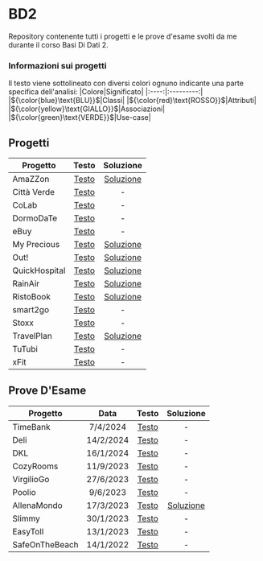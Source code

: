# BD2
Repository contenente tutti i progetti e le prove d'esame svolti da me durante il corso Basi Di Dati 2.
### Informazioni sui progetti
Il testo viene sottolineato con diversi colori ognuno indicante una parte specifica dell'analisi:
|Colore|Significato|
|:----:|:---------:|
|${\color{blue}\text{BLU}}$|Classi|
|${\color{red}\text{ROSSO}}$|Attributi|
|${\color{yellow}\text{GIALLO}}$|Associazioni|
|${\color{green}\text{VERDE}}$|Use-case|

## Progetti

|Progetto|Testo|Soluzione|
|--------|:-----------------:|:-----------:|
|AmaZZon|[Testo](../../raw/main/Progetti/AmaZZon/AmaZZon%20-%20Testo.pdf)|[Soluzione](../../raw/main/Progetti/AmaZZon/AmaZZon.pdf)|
|Città Verde|[Testo](../../raw/main/Progetti/Città%20Verde/Città%20Verde%20-%20Testo.pdf)|-|
|CoLab|[Testo](../../raw/main/Progetti/CoLab/CoLab%20-%20Testo.pdf)|-|
|DormoDaTe|[Testo](../../raw/main/Progetti/DormoDaTe/DormoDaTe%20-%20Testo.pdf)|-|
|eBuy|[Testo](../../raw/main/Progetti/eBuy/eBuy%20-%20Testo.pdf)|-|
|My Precious|[Testo](../../raw/main/Progetti/My%20Precious/My%20Precious%20-%20Testo.pdf)|[Soluzione](../../raw/main/Progetti/My%20Precious/My%20Precious.pdf)|
|Out!|[Testo](../../raw/main/Progetti/Out!/Out!%20-%20Testo.pdf)|[Soluzione](../../raw/main/Progetti/Out!/Out!.pdf)|
|QuickHospital|[Testo](../../raw/main/Progetti/QuickHospital/QuickHospital%20-%20Testo.pdf)|[Soluzione](../../raw/main/Progetti/QuickHospital/QuickHospital.pdf)|
|RainAir|[Testo](../../raw/main/Progetti/RainAir/RainAir%20-%20Testo.pdf)|[Soluzione](../../raw/main/Progetti/RainAir/RainAir.pdf)|
|RistoBook|[Testo](../../raw/main/Progetti/RistoBook/RistoBook%20-%20Testo.pdf)|[Soluzione](../../raw/main/Progetti/RistoBook/RistoBook.pdf)|
|smart2go|[Testo](../../raw/main/Progetti/smart2go/smart2go%20-%20Testo.pdf)|-|
|Stoxx|[Testo](../../raw/main/Progetti/Stoxx/Stoxx%20-%20Testo.pdf)|-|
|TravelPlan|[Testo](../../raw/main/Progetti/TravelPlan/TravelPlan%20-%20Testo.pdf)|[Soluzione](../../raw/main/Progetti/TravelPlan/TravelPlan.pdf)|
|TuTubi|[Testo](../../raw/main/Progetti/TuTubi/TuTubi%20-%20Testo.pdf)|-|
|xFit|[Testo](../../raw/main/Progetti/xFit/xFit%20-%20Testo.pdf)|-|


## Prove D'Esame

|Progetto|Data|Testo|Soluzione|
|--------|:--:|:---:|:-------:|
|TimeBank|7/4/2024|[Testo](../../raw/main/Prove%20D'Esame/2024-4-7-TimeBank/TimeBank%20-%20Testo.pdf)|-|
|Deli|14/2/2024|[Testo](../../raw/main/Prove%20D'Esame/2024-2-14-Deli/Deli%20-%20Testo.pdf)|-|
|DKL|16/1/2024|[Testo](../../raw/main/Prove%20D'Esame/2024-1-16-DKL/DKL%20-%20Testo.pdf)|-|
|CozyRooms|11/9/2023|[Testo](../../raw/main/Prove%20D'Esame/2023-9-11-CozyRooms/CozyRooms%20-%20Testo.pdf)|-|
|VirgilioGo|27/6/2023|[Testo](../../raw/main/Prove%20D'Esame/2023-6-27-VirgilioGo/VirgilioGo%20-%20Testo.pdf)|-|
|Poolio|9/6/2023|[Testo](../../raw/main/Prove%20D'Esame/2023-6-9-Poolio/Poolio%20-%20Testo.pdf)|-|
|AllenaMondo|17/3/2023|[Testo](../../raw/main/Prove%20D'Esame/2023-3-17-AllenaMondo/AllenaMondo%20-%20Testo.pdf)|[Soluzione](../../raw/main/Prove%20D'Esame/2023-3-17-AllenaMondo/AllenaMondo.pdf)|
|Slimmy|30/1/2023|[Testo](../../raw/main/Prove%20D'Esame/2023-1-30-Slimmy/Slimmy%20-%20Testo.pdf)|-|
|EasyToll|13/1/2023|[Testo](../../raw/main/Prove%20D'Esame/2023-1-13-EasyToll/EasyToll%20-%20Testo.pdf)|-|
|SafeOnTheBeach|14/1/2022|[Testo](../../raw/main/Prove%20D'Esame/2022-1-14-SafeOnTheBeach/SafeOnTheBeach%20-%20Testo.pdf)|-|


